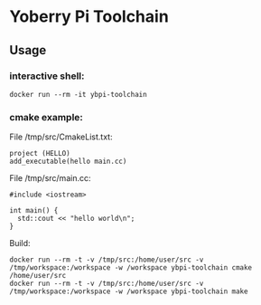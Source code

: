 # Yoberry Pi Toolchain

## Usage

### interactive shell:
    docker run --rm -it ybpi-toolchain

### cmake example:

File /tmp/src/CmakeList.txt:

    project (HELLO)
    add_executable(hello main.cc)


File /tmp/src/main.cc:

    #include <iostream>

    int main() {
      std::cout << "hello world\n";
    }


Build:

    docker run --rm -t -v /tmp/src:/home/user/src -v /tmp/workspace:/workspace -w /workspace ybpi-toolchain cmake /home/user/src
    docker run --rm -t -v /tmp/src:/home/user/src -v /tmp/workspace:/workspace -w /workspace ybpi-toolchain make


